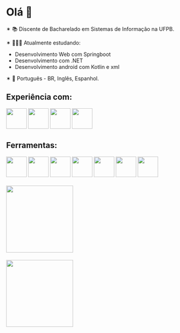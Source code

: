 # Olá 👋
✶ 📚 Discente de Bacharelado em Sistemas de Informação na UFPB.

✶ 👩🏻‍💻 Atualmente estudando:
* Desenvolvimento Web com Springboot
* Desenvolvimento com .NET
* Desenvolvimento android com Kotlin e xml

✶ 💬 Português - BR, Inglês, Espanhol.

## Experiência com:

<img src="https://cdn.jsdelivr.net/gh/devicons/devicon/icons/java/java-original.svg" width="55" height="55"/> <img src="https://cdn.jsdelivr.net/gh/devicons/devicon@latest/icons/kotlin/kotlin-original.svg" width="55" height="55"/> <img src="https://cdn.jsdelivr.net/gh/devicons/devicon@latest/icons/csharp/csharp-original.svg" width= "55" height="55"/> <img src="https://cdn.jsdelivr.net/gh/devicons/devicon/icons/python/python-original.svg" width="55" height="55"/> 

## Ferramentas:
<img src="https://cdn.jsdelivr.net/gh/devicons/devicon@latest/icons/intellij/intellij-original.svg" width="55" height="55"/> <img src="https://cdn.jsdelivr.net/gh/devicons/devicon@latest/icons/androidstudio/androidstudio-original.svg" width="55" height="55"/> <img src="https://cdn.jsdelivr.net/gh/devicons/devicon@latest/icons/git/git-original.svg" width= "55" height="55"/> <img src="https://cdn.jsdelivr.net/gh/devicons/devicon@latest/icons/mysql/mysql-original.svg" width="55" height="55"/> <img src="https://cdn.jsdelivr.net/gh/devicons/devicon@latest/icons/postgresql/postgresql-original.svg" width="55" height="55"/> <img src="https://cdn.jsdelivr.net/gh/devicons/devicon@latest/icons/hibernate/hibernate-original.svg" width="55" height="55"/> <img src="https://cdn.jsdelivr.net/gh/devicons/devicon@latest/icons/postman/postman-original.svg" width="55" height="55"/>
          

<div style="margin-top: 20px;">
<a href="https://github.com/lorimedeiros">
<img height="180em" src="https://github-readme-stats.vercel.app/api/top-langs/?username=lorimedeiros&layout=compact&langs_count=7&theme=ocean_dark"/>
</div>

<div style="margin-top: 20px;">
<a href="https://github.com/lorimedeiros">
<img height="180em" src="https://github-profile-trophy.vercel.app/?username=lorimedeiros&theme=onedark"/>
</a>
</div>
